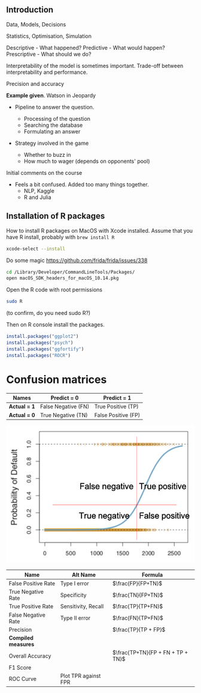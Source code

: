 ## Introduction

Data, Models, Decisions

Statistics, Optimisation, Simulation

Descriptive - What happened?
Predictive - What would happen?
Prescriptive - What should we do?

Interpretability of the model is sometimes important. Trade-off between interpretability and performance.

Precision and accuracy



**Example given**. Watson in Jeopardy

- Pipeline to answer the question. 
  - Processing of the question
  - Searching the database
  - Formulating an answer

- Strategy involved in the game
  - Whether to buzz in
  - How much to wager (depends on opponents' pool)



Initial comments on the course

- Feels a bit confused. Added too many things together.
  - NLP, Kaggle
  - R and Julia


## Installation of R packages

How to install R packages on MacOS with Xcode installed. Assume that you have R install, probably with `brew install R`

```bash
xcode-select --install
```

Do some magic https://github.com/frida/frida/issues/338

```bash
cd /Library/Developer/CommandLineTools/Packages/
open macOS_SDK_headers_for_macOS_10.14.pkg
```

Open the R code with root permissions

```bash
sudo R
```

(to confirm, do you need sudo R?)

Then on R console install the packages.

```R
install.packages("ggplot2")
install.packages("psych")
install.packages("ggfortify")
install.packages("ROCR")
```


# Confusion matrices



Names  | Predict = 0 | Predict = 1 
--------------- | ------------------- | ------------------- 
**Actual = 1** | False Negative (FN) | True Positive (TP)  
**Actual = 0** | True Negative (TN)  | False Positive (FP) 


![confusion_on_logistic](assets/confusion_on_logistic.png)


 Name                  | Alt Name             | Formula                           
 --------------------- | -------------------- | --------------------------------- 
 False Positive Rate   | Type I error         | $\frac{FP}{FP+TN}$                
 True Negative Rate    | Specificity          | $\frac{TN}{FP+TN}$                
 True Positive Rate    | Sensitivity, Recall  | $\frac{TP}{TP+FN}$                
 False Negative Rate   | Type II error        | $\frac{FN}{TP+FN}$                
 Precision             |                      | $\frac{TP}{TP + FP}$              
 **Compiled measures** |                      |                                   
 Overall Accuracy      |                      | $\frac{TP+TN}{FP + FN + TP + TN}$ 
 F1 Score              |                      |                                   
 ROC Curve             | Plot TPR against FPR |                                   



